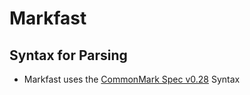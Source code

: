 # Markfast

## Syntax for Parsing
* Markfast uses the [CommonMark Spec v0.28](http://spec.commonmark.org/0.28/) Syntax
